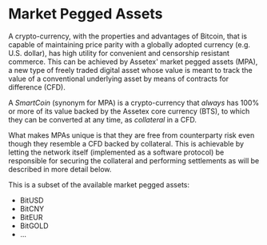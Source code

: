 # Market Pegged Assets

A crypto-currency, with the properties and advantages of Bitcoin, that is
capable of maintaining price parity with a globally adopted currency (e.g. U.S.
dollar), has high utility for convenient and censorship resistant commerce. This
can be achieved by Assetex' market pegged assets (MPA), a new type of freely
traded digital asset whose value is meant to track the value of a conventional
underlying asset by means of contracts for difference (CFD). 

A *SmartCoin* (synonym for MPA) is a crypto-currency that *always* has 100% or
more of its value backed by the Assetex core currency (BTS), to which they can
be converted at any time, as *collateral* in a CFD.

What makes MPAs unique is that they are free from counterparty risk even though
they resemble a CFD backed by collateral. This is achievable by letting the
network itself (implemented as a software protocol) be responsible for securing
the collateral and performing settlements as will be described in more detail
below.

This is a subset of the available market pegged assets:
* BitUSD
* BitCNY
* BitEUR
* BitGOLD
* ...
